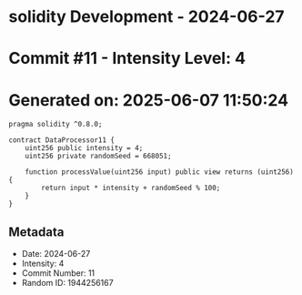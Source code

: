 ﻿# solidity Development - 2024-06-27
# Commit #11 - Intensity Level: 4
# Generated on: 2025-06-07 11:50:24
```solidity
pragma solidity ^0.8.0;

contract DataProcessor11 {
    uint256 public intensity = 4;
    uint256 private randomSeed = 668051;

    function processValue(uint256 input) public view returns (uint256) {
        return input * intensity + randomSeed % 100;
    }
}
```
## Metadata
- Date: 2024-06-27
- Intensity: 4
- Commit Number: 11
- Random ID: 1944256167
